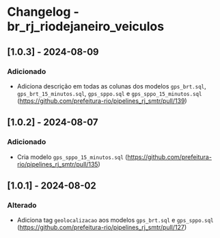 # Changelog - br_rj_riodejaneiro_veiculos

## [1.0.3] - 2024-08-09

### Adicionado
- Adiciona descrição em todas as colunas dos modelos `gps_brt.sql`, `gps_brt_15_minutos.sql`, `gps_sppo.sql` e `gps_sppo_15_minutos.sql` (https://github.com/prefeitura-rio/pipelines_rj_smtr/pull/139)

## [1.0.2] - 2024-08-07

### Adicionado
- Cria modelo `gps_sppo_15_minutos.sql` (https://github.com/prefeitura-rio/pipelines_rj_smtr/pull/135)

## [1.0.1] - 2024-08-02

### Alterado
- Adiciona tag `geolocalizacao` aos modelos `gps_brt.sql` e `gps_sppo.sql` (https://github.com/prefeitura-rio/pipelines_rj_smtr/pull/127)